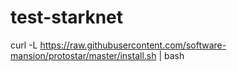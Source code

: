 # test-starknet
curl -L https://raw.githubusercontent.com/software-mansion/protostar/master/install.sh | bash

